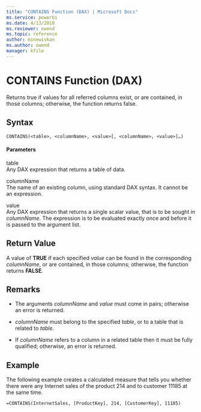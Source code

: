 ```yaml
---
title: "CONTAINS Function (DAX) | Microsoft Docs"
ms.service: powerbi
ms.date: 4/13/2018
ms.reviewer: owend
ms.topic: reference
author: minewiskan
ms.author: owend
manager: kfile
---
```

# CONTAINS Function (DAX)
Returns true if values for all referred columns exist, or are contained, in those columns; otherwise, the function returns false.  
  
## Syntax  
  
```  
CONTAINS(<table>, <columnName>, <value>[, <columnName>, <value>]…)  
```  
  
#### Parameters  
table  
Any DAX expression that returns a table of data.  
  
columnName  
The name of an existing column, using standard DAX syntax. It cannot be an expression.  
  
value  
Any DAX expression that returns a single scalar value, that is to be sought in *columnName*. The expression is to be evaluated exactly once and before it is passed to the argument list.  
  
## Return Value  
A value of **TRUE** if each specified *value* can be found in the corresponding *columnName*, or are contained, in those columns; otherwise, the function returns **FALSE**.  
  
## Remarks  
  
-   The arguments *columnName* and *value* must come in pairs; otherwise an error is returned.  
  
-   *columnName* must belong to the specified *table*, or to a table that is related to *table*.  
  
-   If *columnName* refers to a column in a related table then it must be fully qualified; otherwise, an error is returned.  
  
## Example  
The following example creates a calculated measure that tells you whether there were any Internet sales of the product 214 and to customer 11185 at the same time.  
  
```  
=CONTAINS(InternetSales, [ProductKey], 214, [CustomerKey], 11185)  
```  
